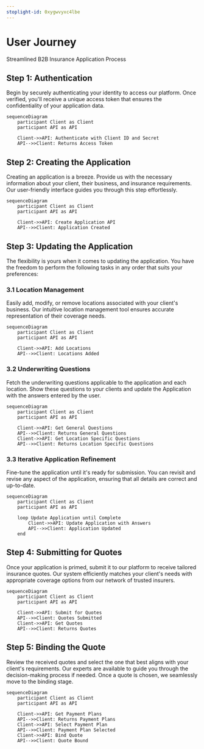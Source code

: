 ```yaml
---
stoplight-id: 0xygwvyxc4lbe
---
```


# User Journey
Streamlined B2B Insurance Application Process

## Step 1: Authentication
Begin by securely authenticating your identity to access our platform. Once verified, you'll receive a unique access token that ensures the confidentiality of your application data.

```mermaid
sequenceDiagram
    participant Client as Client
    participant API as API

    Client->>API: Authenticate with Client ID and Secret
    API-->>Client: Returns Access Token

```
## Step 2: Creating the Application
Creating an application is a breeze. Provide us with the necessary information about your client, their business, and insurance requirements. Our user-friendly interface guides you through this step effortlessly.

```mermaid
sequenceDiagram
    participant Client as Client
    participant API as API

    Client->>API: Create Application API
    API-->>Client: Application Created

```

## Step 3: Updating the Application
The flexibility is yours when it comes to updating the application. You have the freedom to perform the following tasks in any order that suits your preferences:

### 3.1 Location Management
Easily add, modify, or remove locations associated with your client's business. Our intuitive location management tool ensures accurate representation of their coverage needs.

```mermaid
sequenceDiagram
    participant Client as Client
    participant API as API

    Client->>API: Add Locations
    API-->>Client: Locations Added

```

### 3.2 Underwriting Questions


Fetch the underwriting questions applicable to the application and each location. Show these questions to your clients and update the Application with the answers entered by the user.

```mermaid
sequenceDiagram
    participant Client as Client
    participant API as API

    Client->>API: Get General Questions
    API-->>Client: Returns General Questions
    Client->>API: Get Location Specific Questions
    API-->>Client: Returns Location Specific Questions

```

### 3.3 Iterative Application Refinement
Fine-tune the application until it's ready for submission. You can revisit and revise any aspect of the application, ensuring that all details are correct and up-to-date.


```mermaid
sequenceDiagram
    participant Client as Client
    participant API as API

    loop Update Application until Complete
        Client->>API: Update Application with Answers
        API-->>Client: Application Updated
    end

```

## Step 4: Submitting for Quotes
Once your application is primed, submit it to our platform to receive tailored insurance quotes. Our system efficiently matches your client's needs with appropriate coverage options from our network of trusted insurers.

```mermaid
sequenceDiagram
    participant Client as Client
    participant API as API

    Client->>API: Submit for Quotes
    API-->>Client: Quotes Submitted
    Client->>API: Get Quotes
    API-->>Client: Returns Quotes

```

## Step 5: Binding the Quote
Review the received quotes and select the one that best aligns with your client's requirements. Our experts are available to guide you through the decision-making process if needed. Once a quote is chosen, we seamlessly move to the binding stage.

```mermaid
sequenceDiagram
    participant Client as Client
    participant API as API

    Client->>API: Get Payment Plans
    API-->>Client: Returns Payment Plans
    Client->>API: Select Payment Plan
    API-->>Client: Payment Plan Selected
    Client->>API: Bind Quote
    API-->>Client: Quote Bound

```